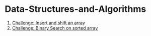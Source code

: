 # Data-Structures-and-Algorithms

1. [Challenge: Insert and shift an array](Challenges/ArrayShift)
2. [Challenge: Binary Search on sorted array](Challenges/BinarySearch)